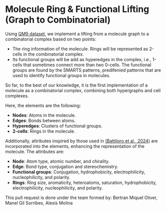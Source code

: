 # Molecule Ring & Functional Lifting (Graph to Combinatorial)
Using [QM9 dataset](https://paperswithcode.com/dataset/qm9), we implement a lifting from a molecule graph to a combinatorial complex based on two points:
- The ring information of the molecule. Rings will be represented as 2-cells in the combinatorial complex.
- Its functional groups will be add as hyperedges in the complex, i.e., 1-cells that sometimes connect more than two 0-cells. The functional groups are found by the SMARTS patterns, predifenied patterns that are used to identify functional groups in molecules.

So far, to the best of our knowledge, it is the first implementation of a molecule as a combinatorial complex, combining both hypergraphs and cell complexes.

Here, the elements are the following:
- **Nodes**: Atoms in the molecule.
- **Edges**: Bonds between atoms.
- **Hyperedges**: Clusters of functional groups.
- **2-cells**: Rings in the molecule.

Additionally, attributes inspired by those used in [(Battiloro et al., 2024)](https://arxiv.org/abs/2405.15429) are incorporated into the elements, enhancing the representation of the molecule.
The attributes are:
- **Node**: Atom type, atomic number, and chirality.
- **Edge**: Bond type, conjugation and stereochemistry.
- **Functional groups**: Conjugation, hydrophobicity, electrophilicity, nucleophilicity, and polarity.
- **Rings**: Ring size, aromaticity, heteroatoms, saturation, hydrophobicity, electrophilicity, nucleophilicity, and polarity.

This pull request is done under the team formed by: Bertran Miquel Oliver, Manel Gil Sorribes, Alexis Molina